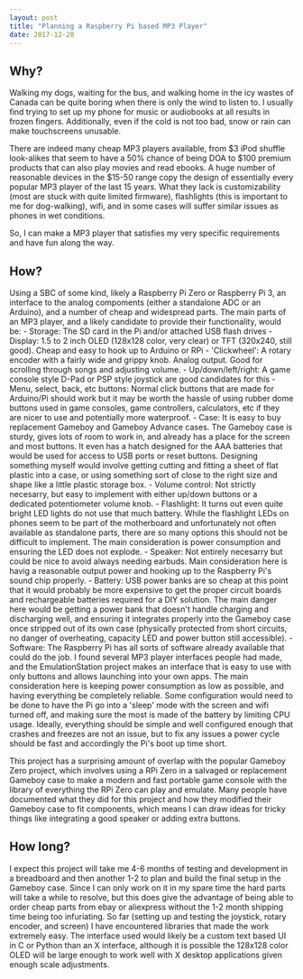```yaml
---
layout: post
title: "Planning a Raspberry Pi based MP3 Player"
date: 2017-12-20
---
```

## Why?
Walking my dogs, waiting for the bus, and walking home in the icy wastes of Canada can be quite boring when there is only the wind to listen to. I usually find trying to set up my phone for music or audiobooks at all results in frozen fingers.
 Additionally, even if the cold is not too bad, snow or rain can make touchscreens unusable.

There are indeed many cheap MP3 players available, from $3 iPod shuffle look-alikes that seem to have a 50% chance of being DOA to $100 premium products that can also play movies and read ebooks. A huge number of reasonable devices in the $15-50 range copy the design of essentially every popular MP3 player of the last 15 years. What they lack is customizability (most are stuck with quite limited firmware), flashlights (this is important to me for dog-walking), wifi, and in some cases will suffer similar issues as phones in wet conditions.


So, I can make a MP3 player that satisfies my very specific requirements and have fun along the way.

## How?
Using a SBC of some kind, likely a Raspberry Pi Zero or Raspberry Pi 3, an interface to the analog compoments (either a standalone ADC or an Arduino), and a number of cheap and widespread parts. 
 The main parts of an MP3 player, and a likely candidate to provide their functionality, would be:
	- Storage: The SD card in the Pi and/or attached USB flash drives
	- Display: 1.5 to 2 inch OLED (128x128 color, very clear) or TFT (320x240, still good). Cheap and easy to hook up to Arduino or RPi
	- 'Clickwheel': A rotary encoder with a fairly wide and grippy knob. Analog output. Good for scrolling through songs and adjusting volume.
	- Up/down/left/right: A game console style D-Pad or PSP style joystick are good candidates for this
	- Menu, select, back, etc buttons: Normal click buttons that are made for Arduino/Pi should work but it may be worth the hassle of using rubber dome buttons used in game consoles, game controllers, calculators, etc if they are nicer to use and potentially more waterproof.
	- Case: It is easy to buy replacement Gameboy and Gameboy Advance cases. The Gameboy case is sturdy, gives lots of room to work in, and already has a place for the screen and most buttons. It even has a hatch designed for the AAA batteries that would be used for access to USB ports or reset buttons. Designing something myself would involve getting cutting and fitting a sheet of flat plastic into a case, or using something sort of close to the right size and shape like a little plastic storage box.
	- Volume control: Not strictly necesarry, but easy to implement with either up/down buttons or a dedicated potentiometer volume knob.
	- Flashlight: It turns out even quite bright LED lights do not use that much battery. While the flashlight LEDs on phones seem to be part of the motherboard and unfortunately not often available as standalone parts, there are so many options this should not be difficult to implement. The main consideration is power consumption and ensuring the LED does not explode.
	- Speaker: Not entirely necesarry but could be nice to avoid always needing earbuds. Main consideration here is havig a reasonable output power and hooking up to the Raspberry Pi's sound chip properly.
	- Battery: USB power banks are so cheap at this point that it would probably be more expensive to get the proper circuit boards and rechargeable batteries required for a DIY solution. The main danger here would be getting a power bank that doesn't handle charging and discharging well, and ensuring it integrates properly into the Gameboy case once stripped out of its own case (physically protected from short circuits, no danger of overheating, capacity LED and power button still accessible).
	- Software: The Raspberry Pi has all sorts of software already available that could do the job. I found several MP3 player interfaces people had made, and the EmulationStation project makes an interface that is easy to use with only buttons and allows launching into your own apps. The main consideration here is keeping power consumption as low as possible, and having everything be completely reliable. Some configuration would need to be done to have the Pi go into a 'sleep' mode with the screen and wifi turned off, and making sure the most is made of the battery by limiting CPU usage. Ideally, everything should be simple and well configured enough that crashes and freezes are not an issue, but to fix any issues a power cycle should be fast and accordingly the Pi's boot up time short.

This project has a surprising amount of overlap with the popular Gameboy Zero project, which involves using a RPi Zero in a salvaged or replacement Gameboy case to make a modern and fast portable game console with the library of everything the RPi Zero can play and emulate. Many people have documented what they did for this project and how they modified their Gameboy case to fit components, which means I can draw ideas for tricky things like integrating a good speaker or adding extra buttons.

## How long?
I expect this project will take me 4-6 months of testing and development in a breadboard and then another 1-2 to plan and build the final setup in the Gameboy case. Since I can only work on it in my spare time the hard parts will take a while to resolve, but this does give the advantage of being able to order cheap parts from ebay or aliexpress without the 1-2 month shipping time being too infuriating. So far (setting up and testing the joystick, rotary encoder, and screen) I have encountered libraries that made the work extremely easy. The interface used would likely be a custom text based UI in C or Python than an X interface, although it is possible the 128x128 color OLED will be large enough to work well with X desktop applications given enough scale adjustments.

